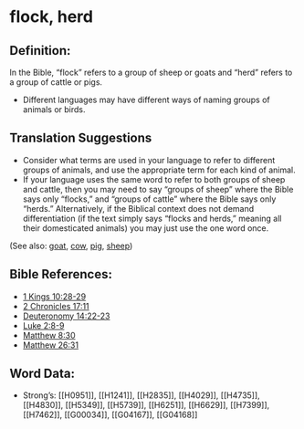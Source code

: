 # flock, herd

## Definition:

In the Bible, “flock” refers to a group of sheep or goats and “herd” refers to a group of cattle or pigs.

* Different languages may have different ways of naming groups of animals or birds.

## Translation Suggestions

* Consider what terms are used in your language to refer to different groups of animals, and use the appropriate term for each kind of animal.
* If your language uses the same word to refer to both groups of sheep and cattle, then you may need to say “groups of sheep” where the Bible says only “flocks,” and “groups of cattle” where the Bible says only “herds.” Alternatively, if the Biblical context does not demand differentiation (if the text simply says “flocks and herds,” meaning all their domesticated animals) you may just use the one word once.

(See also: [goat](../other/goat.md), [cow](../other/cow.md), [pig](../other/pig.md), [sheep](../other/sheep.md))

## Bible References:

* [1 Kings 10:28-29](rc://en/tn/help/1ki/10/28)
* [2 Chronicles 17:11](rc://en/tn/help/2ch/17/11)
* [Deuteronomy 14:22-23](rc://en/tn/help/deu/14/22)
* [Luke 2:8-9](rc://en/tn/help/luk/02/08)
* [Matthew 8:30](rc://en/tn/help/mat/08/30)
* [Matthew 26:31](rc://en/tn/help/mat/26/31)

## Word Data:

* Strong’s: [[H0951]], [[H1241]], [[H2835]], [[H4029]], [[H4735]], [[H4830]], [[H5349]], [[H5739]], [[H6251]], [[H6629]], [[H7399]], [[H7462]], [[G00034]], [[G04167]], [[G04168]]
